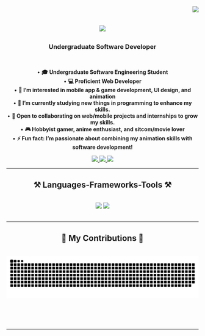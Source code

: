 <img align="right" src="https://visitor-badge.laobi.icu/badge?page_id=salesp07.salesp07" />

<h1 align="center">
    <img src="https://readme-typing-svg.herokuapp.com/?font=Righteous&size=35&center=true&vCenter=true&width=500&height=70&duration=4000&lines=Hi+There!+👋;+I'm+Yasanga+Ransith!;+Software+Developer;" />
</h1>

<h3 align="center">Undergraduate Software Developer</h3>

<br/>

<div align="center" sans-serif; text-align: justify; width: 20%; margin: auto; ">

 •	**🎓 Undergraduate Software Engineering Student**</br>
 •	**💻 Proficient Web Developer**</br>
 •	**👀 I’m interested in mobile app & game development, UI design, and animation**</br>
 •	**🌱 I’m currently studying new things in programming to enhance my skills.**</br>
 •	**💞️ Open to collaborating on web/mobile projects and internships to grow my skills.**</br>
 •	**🎮 Hobbyist gamer, anime enthusiast, and sitcom/movie lover**</br>
 •	**⚡ Fun fact: I’m passionate about combining my animation skills with software development!**</br>

</div>

 
<div align="center"> 
  <a href="mailto:pedro.ryas70996@gmail.com">
    <img src="https://img.shields.io/badge/Gmail-333333?style=for-the-badge&logo=gmail&logoColor=red" />
  </a>
  <a href="https://www.linkedin.com/in/yasanga-ransith-824130312" target="_blank">
    <img src="https://img.shields.io/badge/LinkedIn-0077B5?style=for-the-badge&logo=linkedin&logoColor=white" target="_blank" />
  </a>
  <a href="https://github.com/yasanga69ran" target="_blank">
     <img src="https://img.shields.io/badge/Portfolio-FF5722?style=for-the-badge&logo=todoist&logoColor=white" target="_blank" /> <!-- sqlite, safari, google-chrome are other good icon options -->
  </a>
</div>

 <hr/>
 
<h2 align="center">⚒️ Languages-Frameworks-Tools ⚒️</h2>
<br/>
<div align="center">
    <img src="https://skillicons.dev/icons?i=react,bootstrap,html,css,php,vscode,github,androidstudio,blender,figma,tailwind,git,r" />
    <img src="https://skillicons.dev/icons?i=nodejs,python,javascript,firebase,mongodb,c#,java,mysql" /><br>
</div>

<br/>
<hr/>

<div align="center">
  <h2>🐍 My Contributions 🐍</h2>
  <br>
  <img alt="snake eating my contributions" src="https://raw.githubusercontent.com/salesp07/salesp07/output/github-contribution-grid-snake.svg" />
  
  <br/><br/><br/>
</div>

<hr/>


